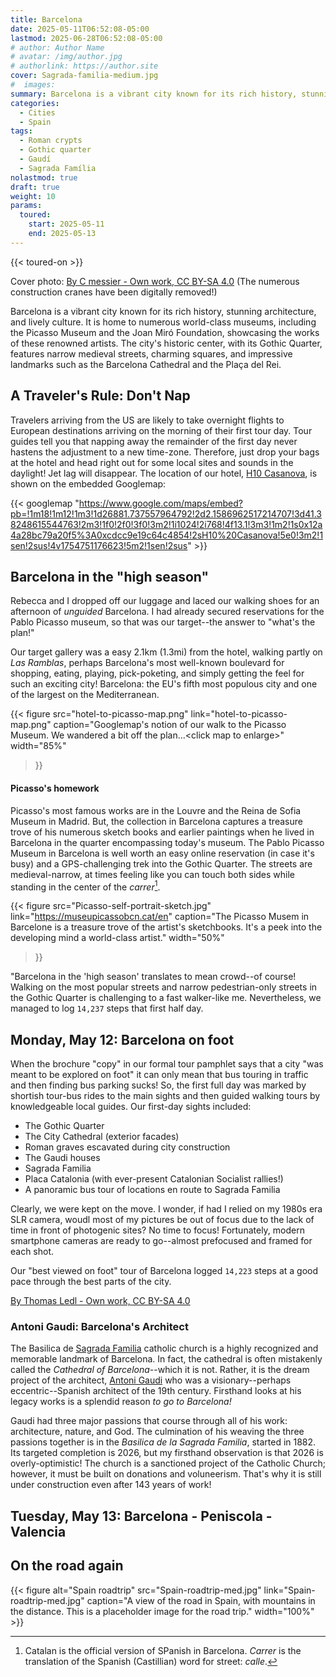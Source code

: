 ```yaml
---
title: Barcelona
date: 2025-05-11T06:52:08-05:00
lastmod: 2025-06-28T06:52:08-05:00
# author: Author Name
# avatar: /img/author.jpg
# authorlink: https://author.site
cover: Sagrada-familia-medium.jpg
#  images:
summary: Barcelona is a vibrant city known for its rich history, stunning architecture, and lively culture.
categories:
  - Cities
  - Spain
tags:
  - Roman crypts
  - Gothic quarter
  - Gaudí
  - Sagrada Família
nolastmod: true
draft: true
weight: 10
params:
  toured: 
    start: 2025-05-11
    end: 2025-05-13
---
```


{{< toured-on >}}

Cover photo: [By C messier - Own work, CC BY-SA 4.0](https://commons.wikimedia.org/w/index.php?curid=89888999) (The numerous construction cranes have been digitally removed!)

Barcelona is a vibrant city known for its rich history, stunning architecture, and lively culture. It is home to numerous world-class museums, including the Picasso Museum and the Joan Miró Foundation, showcasing the works of these renowned artists. The city's historic center, with its Gothic Quarter, features narrow medieval streets, charming squares, and impressive landmarks such as the Barcelona Cathedral and the Plaça del Rei.

## A Traveler's Rule: Don't Nap

Travelers arriving from the US are likely to take overnight flights to European destinations arriving on the morning of their first tour day. Tour guides tell you that napping away the remainder of the first day never hastens the adjustment to a new time-zone. Therefore, just drop your bags at the hotel and head right out for some local sites and sounds in the daylight! Jet lag will disappear. The location of our hotel, [H10 Casanova](https://maps.app.goo.gl/9KdhMajapr1dNEm86), is shown on the embedded Googlemap:

{{< googlemap "https://www.google.com/maps/embed?pb=!1m18!1m12!1m3!1d26881.737557964792!2d2.1586962517214707!3d41.38248615544763!2m3!1f0!2f0!3f0!3m2!1i1024!2i768!4f13.1!3m3!1m2!1s0x12a4a28bc79a20f5%3A0xcdcc9e19c64c4854!2sH10%20Casanova!5e0!3m2!1sen!2sus!4v1754751176623!5m2!1sen!2sus"  >}}

## Barcelona in the "high season"

Rebecca and I dropped off our luggage and laced our walking shoes for an afternoon of _unguided_ Barcelona. I had already secured reservations for the Pablo Picasso museum, so that was our target--the answer to  "what's the plan!" 

Our target gallery was a easy 2.1km (1.3mi) from the hotel, walking partly on _Las Ramblas_, perhaps Barcelona's most well-known boulevard for shopping, eating, playing, pick-poketing, and simply getting the feel for such an exciting city!
Barcelona: the EU's fifth most populous city and one of the largest on the Mediterranean. 

{{< figure src="hotel-to-picasso-map.png" link="hotel-to-picasso-map.png" caption="Googlemap's notion of our walk to the Picasso Museum. We wandered a bit off the plan...\<click map to enlarge\>" 
 width="85%"
 >}}

#### Picasso's homework

Picasso's most famous works are in the Louvre and the Reina de Sofia Museum in Madrid. But, the collection in Barcelona captures a treasure trove of his numerous sketch books and earlier paintings when he lived in Barcelona in the quarter encompassing today's museum. The Pablo Picasso Museum in Barcelona is well worth an easy online reservation (in case it's busy) and a GPS-challenging trek into the Gothic Quarter. The streets are medieval-narrow, at times feeling like you can touch both sides while standing in the center of the _carrer_[^1]. 

{{< figure 
  src="Picasso-self-portrait-sketch.jpg" link="https://museupicassobcn.cat/en" caption="The Picasso Musem in Barcelone is a treasure trove of the artist's sketchbooks. It's a peek into the developing mind a world-class artist." width="50%"
>}}


"Barcelona in the 'high season' translates to mean crowd--of course! Walking on the most popular streets and narrow pedestrian-only streets in the Gothic Quarter is challenging to a fast walker-like me. Nevertheless, we managed to log `14,237` steps that first half day. 

## Monday, May 12: Barcelona on foot

When the brochure "copy" in our formal tour pamphlet says that a city "was meant to be explored on foot" it can only mean that bus touring in traffic and then finding bus parking sucks! So, the first full day was marked by shortish tour-bus rides to the main sights and then guided walking tours by knowledgeable local guides. Our first-day sights included:

- The Gothic Quarter
- The City Cathedral (exterior facades)
- Roman graves escavated during city construction
- The Gaudi houses
- Sagrada Familia 
- Placa Catalonia (with ever-present Catalonian Socialist rallies!)
- A panoramic bus tour of locations en route to Sagrada Familia

Clearly, we were kept on the move. I wonder, if had I relied on my 1980s era SLR camera, woudl most of my pictures be out of focus due to the lack of time in front of photogenic sites? No time to focus! Fortunately, modern smartphone cameras are ready to go--almost prefocused and framed for each shot. 

Our "best viewed on foot" tour of Barcelona logged `14,223` steps at a good pace through the best parts of the city.





[By Thomas Ledl - Own work, CC BY-SA 4.0](https://commons.wikimedia.org/w/index.php?curid=70563074)

### Antoni Gaudi: Barcelona's Architect

The Basilica de [Sagrada Familia](https://en.wikipedia.org/wiki/Sagrada_Fam%C3%ADlia) catholic church is a highly recognized and memorable landmark of Barcelona. In fact, the cathedral is often mistakenly called the _Cathedral of Barcelona_--which it is not. Rather, it is the dream project of the architect, [Antoni Gaudi](https://en.wikipedia.org/wiki/Antoni_Gaud%C3%AD) who was a visionary--perhaps eccentric--Spanish architect of the 19th century. Firsthand looks at his legacy works is a splendid reason _to go to Barcelona!_

Gaudi had three major passions that course through all of his work: architecture, nature, and God. The culmination of his weaving the three passions together is in the _Basilica de la Sagrada Familia_, started in 1882. Its targeted completion is 2026, but my firsthand observation is that 2026 is overly-optimistic! The church is a sanctioned project of the Catholic Church; however, it must be built on donations and voluneerism. That's why it is still under construction even after 143 years of work! 





## Tuesday, May 13: Barcelona - Peniscola - Valencia



## On the road again

{{< figure alt="Spain roadtrip" src="Spain-roadtrip-med.jpg" link="Spain-roadtrip-med.jpg" caption="A view of the road in Spain, with mountains in the distance. This is a placeholder image for the road trip." width="100%" >}}




[^1]:Catalan is the official version of SPanish in Barcelona. _Carrer_ is the translation of the Spanish (Castillian) word for street: _calle_.